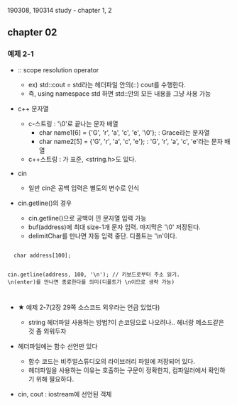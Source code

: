 190308, 190314 study - chapter 1, 2

## chapter 02
### 예제 2-1

* :: scope resolution operator
  + ex) std::cout = std라는 헤더파일 안의(::) cout를 수행한다.
  * 즉, using namespace std 하면 std::안의 모든 내용을 그냥 사용 가능
  
* c++ 문자열
  + c-스트링 : '\0'로 끝나는 문자 배열
    - char name1[6] = {'G', 'r', 'a', 'c', 'e', '\0'}; : Grace라는 문자열
    - char name2[5] = {'G', 'r', 'a', 'c', 'e'}; : 'G', 'r', 'a', 'c', 'e'라는 문자 배열
  + c++스트링 : <cstring>가 표준, <string.h>도 있다.
* cin
  + 일반 cin은 공백 입력은 별도의 변수로 인식

* cin.getline()의 경우
  + cin.getline()으로 공백이 낀 문자열 입력 가능
  + buf(address)에 최대 size-1개 문자 입력. 마지막은 '\0' 저장된다.
  + delimitChar를 만나면 자동 입력 중단. 디폴트는 '\n'이다.

<code> 
  char address[100];
  
  cin.getline(address, 100, '\n'); // 키보드로부터 주소 읽기. \n(enter)를 만나면 종료한다를 의미(디폴트가 \n이므로 생략 가능)
  
</code>

* ★ 예제 2-7(2장 29쪽 소스코드 외우라는 언급 있었다)
  + string 헤더파일 사용하는 방법?이 손코딩으로 나오려나.. 헤너랑 메소드같은 것 좀 외워두자
  
* 헤더파일에는 함수 선언만 있다
  + 함수 코드는 비주얼스튜디오의 라이브러리 파일에 저장되어 있다.
  + 헤더파일을 사용하는 이유는 호출하는 구문이 정확한지, 컴파일러에서 확인하기 위해 필요하다.
  
* cin, cout : iostream에 선언된 객체
